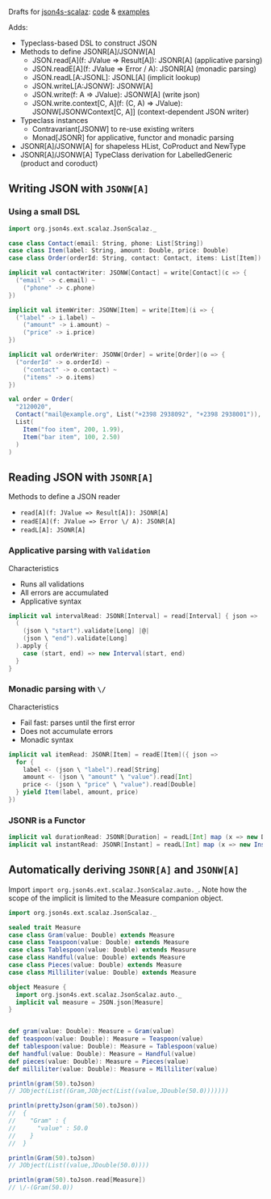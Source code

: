 

Drafts for [json4s-scalaz](https://github.com/json4s/json4s/tree/3.4/scalaz): [code](https://github.com/dozed/json4s-drafts/tree/master/src/main/scala/org/json4s/ext/scalaz) & [examples](https://github.com/dozed/json4s-drafts/tree/master/src/test/scala)

Adds:

  - Typeclass-based DSL to construct JSON
  - Methods to define JSONR[A]/JSONW[A]
    - JSON.read[A](f: JValue => Result[A]): JSONR[A]     (applicative parsing)
    - JSON.readE[A](f: JValue => Error \/ A): JSONR[A]   (monadic parsing)
    - JSON.readL[A:JSONL]: JSONL[A]                      (implicit lookup)
    - JSON.writeL[A:JSONW]: JSONW[A]
    - JSON.write(f: A => JValue): JSONW[A]               (write json)
    - JSON.write.context[C, A](f: (C, A) => JValue): JSONW[JSONWContext[C, A]]   (context-dependent JSON writer)
  - Typeclass instances
    - Contravariant[JSONW] to re-use existing writers
    - Monad[JSONR] for applicative, functor and monadic parsing
  - JSONR[A]/JSONW[A] for shapeless HList, CoProduct and NewType
  - JSONR[A]/JSONW[A] TypeClass derivation for LabelledGeneric (product and coroduct)


## Writing JSON with `JSONW[A]`


### Using a small DSL

```scala
import org.json4s.ext.scalaz.JsonScalaz._

case class Contact(email: String, phone: List[String])
case class Item(label: String, amount: Double, price: Double)
case class Order(orderId: String, contact: Contact, items: List[Item])

implicit val contactWriter: JSONW[Contact] = write[Contact](c => {
  ("email" -> c.email) ~
    ("phone" -> c.phone)
})

implicit val itemWriter: JSONW[Item] = write[Item](i => {
  ("label" -> i.label) ~
    ("amount" -> i.amount) ~
    ("price" -> i.price)
})

implicit val orderWriter: JSONW[Order] = write[Order](o => {
  ("orderId" -> o.orderId) ~
    ("contact" -> o.contact) ~
    ("items" -> o.items)
})

val order = Order(
  "2120020",
  Contact("mail@example.org", List("+2398 2938092", "+2398 2938001")),
  List(
    Item("foo item", 200, 1.99),
    Item("bar item", 100, 2.50)
  )
)
```


## Reading JSON with `JSONR[A]`

Methods to define a JSON reader

  - `read[A](f: JValue => Result[A]): JSONR[A]`
  - `readE[A](f: JValue => Error \/ A): JSONR[A]`
  - `readL[A]: JSONR[A]`


### Applicative parsing with `Validation`

Characteristics

  - Runs all validations
  - All errors are accumulated
  - Applicative syntax

 
```scala
implicit val intervalRead: JSONR[Interval] = read[Interval] { json =>
  (
    (json \ "start").validate[Long] |@|
    (json \ "end").validate[Long]
  ).apply {
    case (start, end) => new Interval(start, end)
  }
}
```


### Monadic parsing with `\/`

Characteristics

  - Fail fast: parses until the first error
  - Does not accumulate errors
  - Monadic syntax


```scala
implicit val itemRead: JSONR[Item] = readE[Item]({ json =>
  for {
    label <- (json \ "label").read[String]
    amount <- (json \ "amount" \ "value").read[Int]
    price <- (json \ "price" \ "value").read[Double]
  } yield Item(label, amount, price)
})
```


### JSONR is a Functor

```scala
implicit val durationRead: JSONR[Duration] = readL[Int] map (x => new Duration(x))
implicit val instantRead: JSONR[Instant] = readL[Int] map (x => new Instant(x))
```



## Automatically deriving `JSONR[A]` and `JSONW[A]`


Import `import org.json4s.ext.scalaz.JsonScalaz.auto._`.
Note how the scope of the implicit is limited to the Measure companion object.

```scala
import org.json4s.ext.scalaz.JsonScalaz._

sealed trait Measure
case class Gram(value: Double) extends Measure
case class Teaspoon(value: Double) extends Measure
case class Tablespoon(value: Double) extends Measure
case class Handful(value: Double) extends Measure
case class Pieces(value: Double) extends Measure
case class Milliliter(value: Double) extends Measure

object Measure {
  import org.json4s.ext.scalaz.JsonScalaz.auto._
  implicit val measure = JSON.json[Measure]
}


def gram(value: Double): Measure = Gram(value)
def teaspoon(value: Double): Measure = Teaspoon(value)
def tablespoon(value: Double): Measure = Tablespoon(value)
def handful(value: Double): Measure = Handful(value)
def pieces(value: Double): Measure = Pieces(value)
def milliliter(value: Double): Measure = Milliliter(value)

println(gram(50).toJson)
// JObject(List((Gram,JObject(List((value,JDouble(50.0)))))))

println(prettyJson(gram(50).toJson))
//  {
//    "Gram" : {
//      "value" : 50.0
//    }
//  }

println(Gram(50).toJson)
// JObject(List((value,JDouble(50.0))))

println(gram(50).toJson.read[Measure])
// \/-(Gram(50.0))
```



